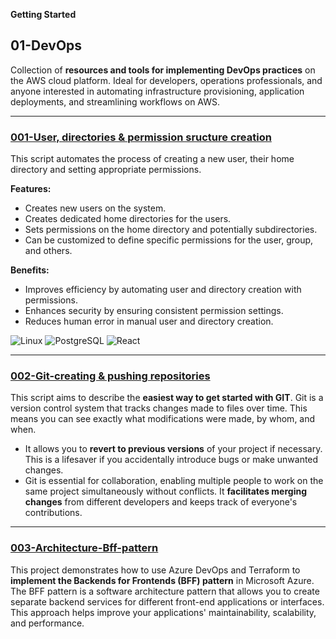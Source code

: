 **Getting Started**
## 01-DevOps
Collection of **resources and tools for implementing DevOps practices** on the AWS cloud platform. Ideal for developers, operations professionals, and anyone interested in automating infrastructure provisioning, application deployments, and streamlining workflows on AWS.

---

### [001-User, directories & permission sructure creation](https://github.com/AleMorales9011/01-DEVOPS-AWS/blob/da5613ce95572d95cf385536b78fb5c5a93dfb51/001-USER%2CDIRECTORIES%20%26%20PERMISSION%20STRUCTURE%20CREATION)
This script automates the process of creating a new user, their home directory and setting appropriate permissions.

**Features:**

- Creates new users on the system.
- Creates dedicated home directories for the users.
- Sets permissions on the home directory and potentially subdirectories.
- Can be customized to define specific permissions for the user, group, and others.

**Benefits:**

- Improves efficiency by automating user and directory creation with permissions.
- Enhances security by ensuring consistent permission settings.
- Reduces human error in manual user and directory creation.

![Linux](https://img.shields.io/badge/Linux-000?style=for-the-badge&logo=linux&logoColor=FF00F6&color:FFF)
![PostgreSQL](https://img.shields.io/badge/PostgreSQL-000?style=for-the-badge&logo=postgresql&logoColor=FF00F6&color:FFF)
![React](https://img.shields.io/badge/React-20232A?style=for-the-badge&logo=react&logoColor=FF00F6&color:FFF)

---

### [002-Git-creating & pushing repositories](https://github.com/AleMorales9011/01-DEVOPS-AWS/blob/5abedca77facd49710abf7a2f6a5a520ce22f852/002-GIT-CREATING%20%26%20PUSHING%20REPOSITORIES)

This script aims to describe the **easiest way to get started with GIT**. Git is a version control system that tracks changes made to files over time. This means you can see exactly what modifications were made, by whom, and when.
- It allows you to **revert to previous versions** of your project if necessary. This is a lifesaver if you accidentally introduce bugs or make unwanted changes.
- Git is essential for collaboration, enabling multiple people to work on the same project simultaneously without conflicts. It **facilitates merging changes** from different developers and keeps track of everyone's contributions.

---

### [003-Architecture-Bff-pattern]()

This project demonstrates how to use Azure DevOps and Terraform to **implement the Backends for Frontends (BFF) pattern** in Microsoft Azure. The BFF pattern is a software architecture pattern that allows you to create separate backend services for different front-end applications or interfaces. This approach helps improve your applications' maintainability, scalability, and performance.



